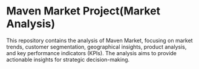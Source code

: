 # Maven Market Project(Market Analysis)
 This repository contains the analysis of Maven Market, focusing on market trends, customer segmentation, geographical insights, product analysis, and key performance indicators (KPIs). The analysis aims to provide actionable insights for strategic decision-making.
